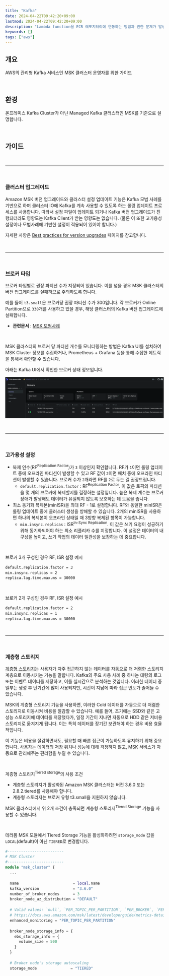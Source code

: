 ```yaml
---
title: "Kafka"
date: 2024-04-22T09:42:20+09:00
lastmod: 2024-04-22T09:42:20+09:00
description: "Lambda function을 ECR 레포지터리에 연동하는 방법과 권한 문제가 발생했을 때 해결하는 법을 소개합니다."
keywords: []
tags: ["aws"]
---
```


## 개요

AWS의 관리형 Kafka 서비스인 MSK 클러스터 운영자를 위한 가이드

&nbsp;

## 환경

온프레미스 Kafka Cluster가 아닌 Managed Kafka 클러스터인 MSK를 기준으로 설명합니다.

&nbsp;

## 가이드

&nbsp;

---

&nbsp;

### 클러스터 업그레이드

Amazon MSK 버전 업그레이드와 클러스터 설정 업데이트 기능은 Kafka 모범 사례를 기반으로 하며 클러스터 IO에 Kafka를 계속 사용할 수 있도록 하는 롤링 업데이트 프로세스를 사용합니다. 따라서 설정 파일이 업데이트 되거나 Kafka 버전 업그레이드가 진행되더라도 영향도는 Kafka Client가 받는 영향도는 없습니다. (물론 이 또한 고가용성 설정이나 모범사례에 기반한 설정이 적용되어 있어야 합니다.)

자세한 사항은 [Best practices for version upgrades](https://docs.aws.amazon.com/msk/latest/developerguide/version-support.html#version-upgrades-best-practices) 페이지를 참고합니다.

&nbsp;

---

&nbsp;

### 브로커 타입

브로커 타입별로 권장 파티션 수가 지정되어 있습니다. 이를 넘을 경우 MSK 클러스터의 버전 업그레이드를 실패하므로 주의하도록 합니다.

예를 들어 `t3.small`은 브로커당 권장 파티션 수가 300입니다. 각 브로커가 Online Partition으로 `330`개를 사용하고 있을 경우, 해당 클러스터의 Kafka 버전 업그레이드에 실패합니다.

- **관련문서** : [MSK 모범사례](https://docs.aws.amazon.com/ko_kr/msk/latest/developerguide/bestpractices.html#partitions-per-broker)

&nbsp;

MSK 클러스터의 브로커 당 파티션 개수를 모니터링하는 방법은 Kafka UI를 설치하여 MSK Cluster 정보를 수집하거나, Prometheus + Grafana 등을 통해 수집한 메트릭을 통해서 확인할 수 있습니다.

아래는 Kafka UI에서 확인한 브로커 상태 정보입니다.

![Kafka UI 예제](./1.png)

&nbsp;

---

&nbsp;

### 고가용성 설정

- 복제 인수(RF<sup>Replication Factor</sup>)가 `3` 이상인지 확인합니다. RF가 `1`이면 롤링 업데이트 중에 오프라인 파티션이 발생할 수 있고 RF 값이 `2`이면 패치 중에 오프라인 파티션이 발생할 수 있습니다. 브로커 수가 `2`개라면 RF를 `2`로 두는 걸 권장드립니다.
  - `default.replication.factor` : RF<sup>Replication Factor</sup>. 이 값은 토픽의 파티션을 몇 개의 브로커에 복제할지를 결정하는 설정입니다. 높은 복제 계수는 브로커 장애가 발생해도 데이터가 유실되지 않도록 보호하는 데 도움을 줍니다.
- 최소 동기화 복제본(minISR)을 최대 RF - 1로 설정합니다. RF와 동일한 minISR은 롤링 업데이트 중에 클러스터 생성을 방해할 수 있습니다. 2개의 minISR을 사용하면 하나의 복제본이 오프라인 상태일 때 3방향 복제된 항목이 가능합니다.
  - `min.insync.replicas` : ISR<sup>In-Sync Replication</sup>. 이 값은 쓰기 요청이 성공하기 위해 동기화되어야 하는 최소 리플리카 수를 지정합니다. 이 설정은 데이터의 내구성을 높이고, 쓰기 작업의 데이터 일관성을 보장하는 데 중요합니다.

&nbsp;

브로커 3개 구성인 경우 RF, ISR 설정 예시

```bash
default.replication.factor = 3
min.insync.replicas = 2
replica.lag.time.max.ms = 30000
```

&nbsp;

브로커 2개 구성인 경우 RF, ISR 설정 예시

```bash
default.replication.factor = 2
min.insync.replicas = 1
replica.lag.time.max.ms = 30000
```

&nbsp;

---

&nbsp;

### 계층형 스토리지

[계층형 스토리지](https://docs.aws.amazon.com/ko_kr/msk/latest/developerguide/msk-tiered-storage.html)는 사용자가 자주 접근하지 않는 데이터를 자동으로 더 저렴한 스토리지 계층으로 이동시키는 기능을 말합니다. Kafka의 주요 사용 사례 중 하나는 대량의 로그 또는 이벤트 데이터를 저장하고, 이를 실시간으로 분석하는 것입니다. 이러한 데이터 중 일부는 생성 후 단기간에 많이 사용되지만, 시간이 지남에 따라 접근 빈도가 줄어들 수 있습니다.

MSK의 계층형 스토리지 기능을 사용하면, 이러한 Cold 데이터를 자동으로 더 저렴한 스토리지로 이동시켜 비용을 절감할 수 있습니다. 예를 들어, 초기에는 SSD와 같은 고성능 스토리지에 데이터를 저장했다가, 일정 기간이 지나면 자동으로 HDD 같은 저비용 스토리지로 옮겨지게 됩니다. 이는 특히 데이터를 장기간 보관해야 하는 경우 비용 효율적입니다.

이 기능은 비용을 절감하면서도, 필요할 때 빠른 접근이 가능하도록 유지하기 위해 중요합니다. 사용자는 데이터의 저장 위치나 성능에 대해 걱정하지 않고, MSK 서비스가 자동으로 관리해주는 편리함을 누릴 수 있습니다.

&nbsp;

계층형 스토리지<sup>Tiered storage</sup>의 사용 조건

- 계층형 스토리지가 활성화된 Amazon MSK 클러스터는 버전 3.6.0 또는 2.8.2.tiered를 사용해야 합니다.
- 계층형 스토리지는 브로커 유형 t3.small을 지원하지 않습니다.

MSK 클러스터에서 위 2개 조건이 충족되면 계층형 스토리지<sup>Tiered Storage</sup> 기능을 사용할 수 있습니다.

&nbsp;

테라폼 MSK 모듈에서 Tiered Storage 기능을 활성화하려면 `storage_mode` 값을 `LOCAL`(default)이 아닌 `TIERED`로 변경합니다.

```terraform
#-------------------------
# MSK Cluster
#-------------------------
module "msk_cluster" {
  ...

  name                        = local.name
  kafka_version               = "3.6.0"
  number_of_broker_nodes      = 3
  broker_node_az_distribution = "DEFAULT"

  # Valid values: `null`, `PER_TOPIC_PER_PARTITION`, `PER_BROKER`, `PER_TOPIC_PER_BROKER`
  # https://docs.aws.amazon.com/msk/latest/developerguide/metrics-details.html
  enhanced_monitoring = "PER_TOPIC_PER_PARTITION"

  broker_node_storage_info = {
    ebs_storage_info = {
      volume_size = 500
    }
  }

  # Broker node's storage autoscaling
  storage_mode               = "TIERED"
```
